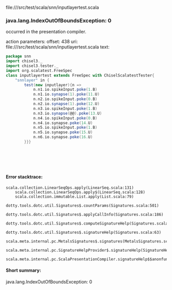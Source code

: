 file://<WORKSPACE>/src/test/scala/snn/inputlayertest.scala
### java.lang.IndexOutOfBoundsException: 0

occurred in the presentation compiler.

action parameters:
offset: 438
uri: file://<WORKSPACE>/src/test/scala/snn/inputlayertest.scala
text:
```scala
package snn
import chisel3._
import chisel3.tester._
import org.scalatest.FreeSpec
class inputlayertest extends FreeSpec with ChiselScalatestTester{
    "snnlayer" in {
        test(new inputlayer){n =>
            n.n1.io.spikeInput.poke(1.B)
            n.n1.io.synapse(1).poke(11.U)
            n.n2.io.spikeInput.poke(0.B)
            n.n2.io.synapse(1).poke(12.U)
            n.n3.io.spikeInput.poke(1.B)
            n.n3.io.synapse(@@).poke(13.U)
            n.n4.io.spikeInput.poke(0.B)
            n.n4.io.synapse.poke(14.U)
            n.n5.io.spikeInput.poke(1.B)
            n.n5.io.synapse.poke(15.U)
            n.n6.io.synapse.poke(16.U)
        }}}

            
 
        
    
```



#### Error stacktrace:

```
scala.collection.LinearSeqOps.apply(LinearSeq.scala:131)
	scala.collection.LinearSeqOps.apply$(LinearSeq.scala:128)
	scala.collection.immutable.List.apply(List.scala:79)
	dotty.tools.dotc.util.Signatures$.countParams(Signatures.scala:501)
	dotty.tools.dotc.util.Signatures$.applyCallInfo(Signatures.scala:186)
	dotty.tools.dotc.util.Signatures$.computeSignatureHelp(Signatures.scala:94)
	dotty.tools.dotc.util.Signatures$.signatureHelp(Signatures.scala:63)
	scala.meta.internal.pc.MetalsSignatures$.signatures(MetalsSignatures.scala:17)
	scala.meta.internal.pc.SignatureHelpProvider$.signatureHelp(SignatureHelpProvider.scala:51)
	scala.meta.internal.pc.ScalaPresentationCompiler.signatureHelp$$anonfun$1(ScalaPresentationCompiler.scala:388)
```
#### Short summary: 

java.lang.IndexOutOfBoundsException: 0